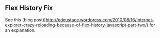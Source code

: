 ## Flex History Fix

See this (blog post)[http://edeustace.wordpress.com/2010/08/16/internet-explorer-crazy-reloading-because-of-flex-history-javascript-part-two/) for an explanation.


